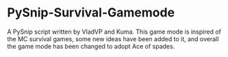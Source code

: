 PySnip-Survival-Gamemode
========================
A PySnip script written by VladVP and Kuma. This game mode is inspired of the MC survival games, some new ideas have been
added to it, and overall the game mode has been changed to adopt Ace of spades.
